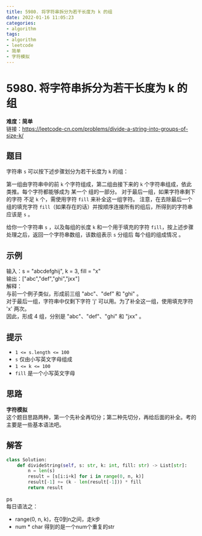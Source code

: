 ```yaml
---
title: 5980. 将字符串拆分为若干长度为 k 的组
date: 2022-01-16 11:05:23
categories: 
- algorithm
tags:
- algorithm
- leetcode
- 简单
- 字符模拟
---
```

# 5980. 将字符串拆分为若干长度为 k 的组
**难度：简单**  
链接：https://leetcode-cn.com/problems/divide-a-string-into-groups-of-size-k/
## 题目
字符串 `s` 可以按下述步骤划分为若干长度为 `k` 的组：

第一组由字符串中的前 `k` 个字符组成，第二组由接下来的 `k` 个字符串组成，依此类推。每个字符都能够成为 某一个 组的一部分。
对于最后一组，如果字符串剩下的字符 不足 `k` 个，需使用字符 `fill` 来补全这一组字符。
注意，在去除最后一个组的填充字符 `fill`（如果存在的话）并按顺序连接所有的组后，所得到的字符串应该是 `s` 。

给你一个字符串 `s` ，以及每组的长度 `k` 和一个用于填充的字符 `fill`，按上述步骤处理之后，返回一个字符串数组，该数组表示 `s` 分组后 每个组的组成情况 。

## 示例
输入：s = "abcdefghij", k = 3, fill = "x"  
输出：["abc","def","ghi","jxx"]  
解释：  
与前一个例子类似，形成前三组 "abc"、"def" 和 "ghi" 。  
对于最后一组，字符串中仅剩下字符 'j' 可以用。为了补全这一组，使用填充字符 'x' 两次。  
因此，形成 4 组，分别是 "abc"、"def"、"ghi" 和 "jxx" 。

## 提示
+ `1 <= s.length <= 100`
+ `s` 仅由小写英文字母组成
+ `1 <= k <= 100`
+ `fill` 是一个小写英文字母

## 思路
**字符模拟**  
这个题目思路两种，第一个先补全再切分；第二种先切分，再给后面的补全。考的主要是一些基本语法吧。

## 解答
``` python
class Solution:
    def divideString(self, s: str, k: int, fill: str) -> List[str]:
        n = len(s)    
        result = [s[i:i+k] for i in range(0, n, k)]
        result[-1] += (k - len(result[-1])) * fill
        return result
```
ps  
每日语法之：
+ range(0, n, k)，在0到n之间，走k步
+ num * char 得到的是一个num个重复的str